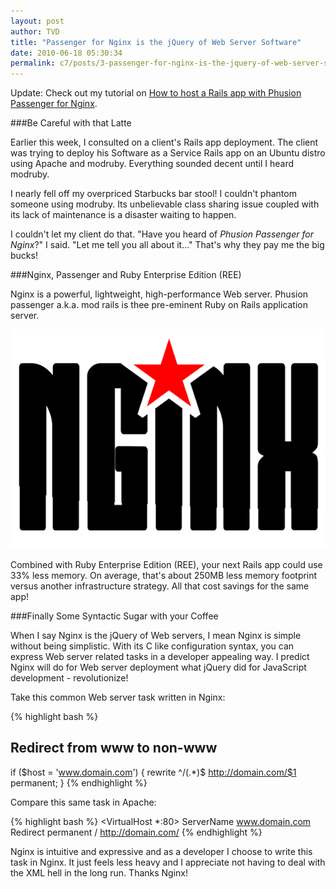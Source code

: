 ```yaml
---
layout: post
author: TVD
title: "Passenger for Nginx is the jQuery of Web Server Software"
date: 2010-06-18 05:30:34
permalink: c7/posts/3-passenger-for-nginx-is-the-jquery-of-web-server-software
---
```


Update: Check out my tutorial on [How to host a Rails app with Phusion Passenger for Nginx][1].

###Be Careful with that Latte

Earlier this week, I consulted on a client's Rails app deployment. The client was trying to deploy his Software as a Service Rails app on an Ubuntu distro using Apache and modruby. Everything sounded decent until I heard modruby.

I nearly fell off my overpriced Starbucks bar stool! I couldn't phantom someone using modruby. Its unbelievable class sharing issue coupled with its lack of maintenance is a disaster waiting to happen. 

I couldn't let my client do that. "Have you heard of *Phusion Passenger for Nginx*?" I said. "Let me tell you all about it..." That's why they pay me the big bucks!

###Nginx, Passenger and Ruby Enterprise Edition (REE)

Nginx is a powerful, lightweight, high-performance Web server. Phusion passenger a.k.a. mod rails is thee pre-eminent Ruby on Rails application server. 

![nginx](/images/nginx.png)

Combined with Ruby Enterprise Edition (REE), your next Rails app could use 33% less memory. On average, that's about 250MB less memory footprint versus another infrastructure strategy. All that cost savings for the same app!

###Finally Some Syntactic Sugar with your Coffee

When I say Nginx is the jQuery of Web servers, I mean Nginx is simple without being simplistic. With its C like configuration syntax, you can express Web server related tasks in a developer appealing way. I predict Nginx will do for Web server deployment what jQuery did for JavaScript development - revolutionize!

Take this common Web server task written in Nginx:

{% highlight bash %}
## Redirect from www to non-www
if ($host = 'www.domain.com') {
	 rewrite  ^/(.*)$  http://domain.com/$1  permanent;
}
{% endhighlight %}


Compare this same task in Apache:

{% highlight bash %}
<VirtualHost *:80>
    ServerName www.domain.com
    Redirect permanent / http://domain.com/
</VirtualHost>
{% endhighlight %}

Nginx is intuitive and expressive and as a developer I choose to write this task in Nginx. It just feels less heavy and I appreciate not having to deal with the XML hell in the long run. Thanks Nginx!


  [1]: http://techoctave.com/c7/posts/16-how-to-host-a-rails-app-with-phusion-passenger-for-nginx
